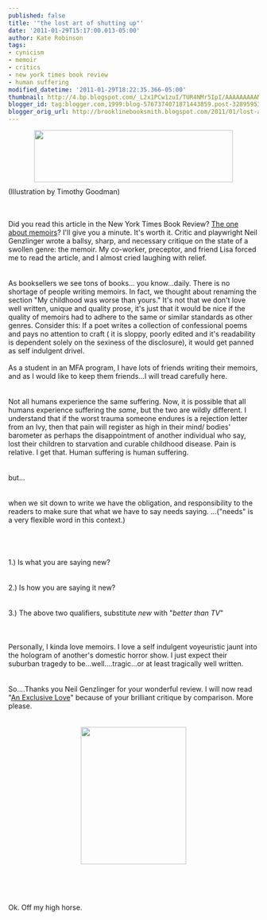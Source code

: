 ```yaml
---
published: false
title: '"the lost art of shutting up"'
date: '2011-01-29T15:17:00.013-05:00'
author: Kate Robinson
tags:
- cynicism
- memoir
- critics
- new york times book review
- human suffering
modified_datetime: '2011-01-29T18:22:35.366-05:00'
thumbnail: http://4.bp.blogspot.com/_L2x1PCw1zuI/TUR4NMr5IpI/AAAAAAAAAMk/_bjn3VU0fEs/s72-c/30genzlinger-articleLarge.jpg
blogger_id: tag:blogger.com,1999:blog-5767374071871443859.post-3289595381483526179
blogger_orig_url: http://brooklinebooksmith.blogspot.com/2011/01/lost-art-of-shutting-up.html
---
```


<a href="http://www.nytimes.com/2011/01/30/books/review/Genzlinger-t.html?_r=3&amp;nl=books&amp;emc=booksupdateema3&amp;pagewanted=all"><img style="TEXT-ALIGN: center; MARGIN: 0px auto 10px; WIDTH: 400px; DISPLAY: block; HEIGHT: 105px; CURSOR: hand" id="BLOGGER_PHOTO_ID_5567707207475733138" border="0" alt="" src="http://4.bp.blogspot.com/_L2x1PCw1zuI/TUR4NMr5IpI/AAAAAAAAAMk/_bjn3VU0fEs/s400/30genzlinger-articleLarge.jpg" /></a> (Illustration by Timothy Goodman)<br /><br /><br /><div>Did you read this article in the New York Times Book Review? <a href="http://www.nytimes.com/2011/01/30/books/review/Genzlinger-t.html?_r=3&amp;nl=books&amp;emc=booksupdateema3&amp;pagewanted=all">The one about memoirs</a>? I'll give you a minute. It's worth it. Critic and playwright Neil <span id="SPELLING_ERROR_0" class="blsp-spelling-error">Genzlinger</span> wrote a ballsy, sharp, and necessary critique on the state of a swollen genre: the memoir. My co-worker, preceptor, and friend Lisa forced me to read the article, and I almost cried laughing with relief. </div><br /><br /><div>As booksellers we see tons of books... you know...daily. There is no shortage of people writing memoirs. In fact, we thought about renaming the section "My childhood was worse than yours." It's not that we don't love well written, unique and quality prose, it's just that it would be nice if the quality of memoirs had to adhere to the same or similar standards as other genres. Consider this: If a poet writes a collection of confessional poems and pays no attention to craft ( it is sloppy, poorly edited and it's readability is dependent solely on the sexiness of the disclosure), it would get panned as self indulgent drivel.<br /><br /></div><div>As a student in an MFA program, I have lots of friends writing their memoirs, and as I would like to keep them friends...I will tread carefully here.</div><br /><br /><div>Not all humans experience the same suffering. Now, it is possible that all humans experience suffering the <em>same</em>, but the two are wildly different. I understand that if the worst trauma someone endures is a rejection letter from an Ivy, then that pain will register as high in their mind/ bodies' barometer as perhaps the disappointment of another individual who say, lost their children to starvation and curable childhood disease. Pain is relative. I get that. Human suffering is human suffering.</div><br /><br /><div>but...</div><br /><br /><div>when we sit down to write we have the obligation, and responsibility to the readers to make sure that what we have to say needs saying. ...("needs" is a very flexible word in this context.)</div><br /><br /><div></div><br /><br /><div>1.) Is what<em> </em>you are saying new?</div><br /><br /><div>2.) Is how you are saying it new?</div><br /><br /><div>3.) The above two qualifiers, substitute <em>new</em> with "<em>better than TV</em>"</div><br /><br /><div></div><br /><div>Personally, I kinda love memoirs. I love a self indulgent voyeuristic jaunt into the hologram of <span id="SPELLING_ERROR_1" class="blsp-spelling-error">another's</span> domestic horror show. I just expect their suburban tragedy to be...well....tragic...or at least tragically well written. </div><br /><br /><div>So....Thanks you Neil <span id="SPELLING_ERROR_2" class="blsp-spelling-error">Genzlinger</span> for your wonderful review. I will now read "<a href="http://www.brooklinebooksmith-shop.com/book/9780393080018">An Exclusive Love</a>" because of your brilliant critique by comparison. More please.</div><br /><div></div><br /><div></div><img style="TEXT-ALIGN: center; MARGIN: 0px auto 10px; WIDTH: 212px; DISPLAY: block; HEIGHT: 276px; CURSOR: hand" id="BLOGGER_PHOTO_ID_5567716252282691602" border="0" alt="" src="http://3.bp.blogspot.com/_L2x1PCw1zuI/TUSAbrN6oBI/AAAAAAAAAMs/xiN-NvgFj3c/s400/9780393080018.jpg" /><br /><br /><div></div><br /><br /><div><span id="SPELLING_ERROR_3" class="blsp-spelling-error">Ok</span>. Off my high horse.</div><br /><br /><div></div><br /><br /><div></div>